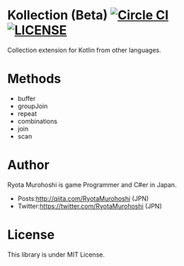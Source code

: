 # Kollection (Beta) [![Circle CI](https://circleci.com/gh/RyotaMurohoshi/Kollection/tree/master.svg?style=shield)](https://circleci.com/gh/RyotaMurohoshi/Kollection/tree/master) [![LICENSE](https://img.shields.io/badge/license-MIT-blue.svg)](https://opensource.org/licenses/MIT)

Collection extension for Kotlin from other languages.

# Methods

* buffer
* groupJoin
* repeat
* combinations
* join
* scan

# Author
Ryota Murohoshi is game Programmer and C#er in Japan.

* Posts:http://qiita.com/RyotaMurohoshi (JPN)
* Twitter:https://twitter.com/RyotaMurohoshi (JPN)

# License

This library is under MIT License.
